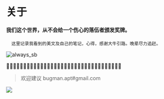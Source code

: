 # 关于

#### 我们这个世界，从不会给一个伤心的落伍者颁发奖牌。


```
  这里记录我看到的美文及自己的笔记，心得，感谢大牛引路。晚辈尽力追赶。
```
![always_sb](https://s2.ax1x.com/2020/01/06/lrQRoR.jpg)


🚄🚃🚃🚃🚃🚃🚃🚃🚃🚃🚃🚃🚃🚃🚃🚃🚃🚃🚃🚃🚃🚃🚃🚃🚃🚃🚃🚃🚃🚃🚃🚃🚃🚃

>欢迎建议 bugman.apt#gmail.com


<img src="http://open.weixin.qq.com/qr/code?username=gh_ad5d52b72205">
